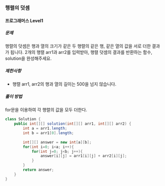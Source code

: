 ### 행렬의 덧셈

#### 프로그래머스 Level1

##### 문제
행렬의 덧셈은 행과 열의 크기가 같은 두 행렬의 같은 행, 같은 열의 값을 서로 더한 결과가 됩니다. 2개의 행렬 arr1과 arr2를 입력받아, 행렬 덧셈의 결과를 반환하는 함수, solution을 완성해주세요.

##### 제한사항
- 행렬 arr1, arr2의 행과 열의 길이는 500을 넘지 않습니다.

##### 풀이 방법
for문을 이용하여 각 행렬의 값을 모두 더한다.

```java
class Solution {
    public int[][] solution(int[][] arr1, int[][] arr2) {
        int a = arr1.length;
        int b = arr1[0].length;
        
        int[][] answer = new int[a][b];
        for(int i=0; i<a; i++){
            for(int j=0; j<b; j++){
                answer[i][j] = arr1[i][j] + arr2[i][j];
            }
        }
        return answer;
    }
}
```

